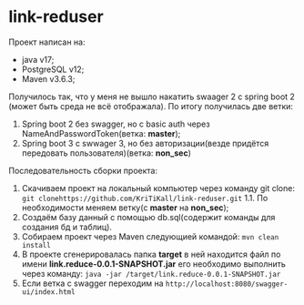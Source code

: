 # link-reduser
Проект написан на:
  - java v17;
  - PostgreSQL v12;
  - Maven v3.6.3;

Получилось так, что у меня не вышло накатить swaager 2 с spring boot 2 (может быть среда не всё отображала). По итогу получилась две ветки:
1. Spring boot 2 без swagger, но с basic auth через NameAndPasswordToken(ветка: **master**);
2. Spring boot 3 c swwager 3, но без авторизации(везде придётся передовать пользователя)(ветка: **non_sec**)

Последовательность сборки проекта:
  1. Скачиваем проект на локальный компьютер через команду  git clone: `git clonehttps://github.com/KriTiKall/link-reduser.git`
     1.1. По необходимости меняем ветку(с **master** на **non_sec**);
  3. Создаём базу данный с помощью db.sql(содержит команды для создания бд и таблиц).
  4. Собираем проект через Maven cледующией командой: `mvn clean install`
  5. В проекте сгенерировалась папка **target** в ней находится файл по имени **link.reduce-0.0.1-SNAPSHOT.jar** его необходимо выполнить через команду: `java -jar /target/link.reduce-0.0.1-SNAPSHOT.jar`
  6. Если ветка с swagger переходим на `http://localhost:8080/swagger-ui/index.html`

  
